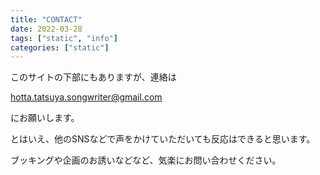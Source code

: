 ```yaml
---
title: "CONTACT"
date: 2022-03-28
tags: ["static", "info"]
categories: ["static"]
---
```


このサイトの下部にもありますが、連絡は

hotta.tatsuya.songwriter@gmail.com

にお願いします。

とはいえ、他のSNSなどで声をかけていただいても反応はできると思います。

ブッキングや企画のお誘いなどなど、気楽にお問い合わせください。
